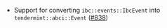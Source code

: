 *   Support for converting `ibc::events::IbcEvent` into `tendermint::abci::Event` ([#838](https://github.com/informalsystems/ibc-rs/issues/838))
